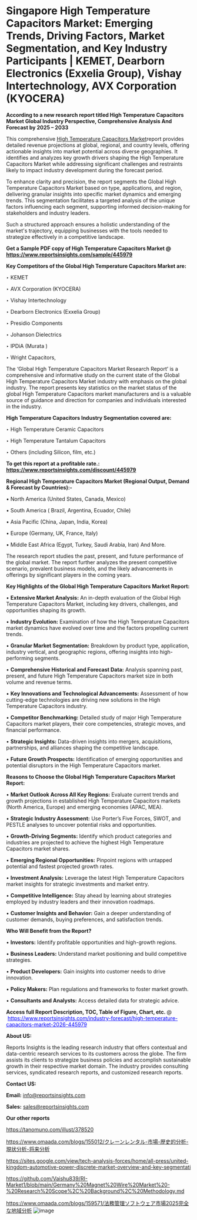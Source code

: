 # Singapore High Temperature Capacitors Market: Emerging Trends, Driving Factors, Market Segmentation, and Key Industry Participants | KEMET, Dearborn Electronics (Exxelia Group), Vishay Intertechnology, AVX Corporation (KYOCERA)

<strong>According to a new research report titled High Temperature Capacitors Market Global Industry Perspective, Comprehensive Analysis And Forecast by 2025 – 2033</strong>

This comprehensive <a href=https://www.reportsinsights.com/sample/445979>High Temperature Capacitors Market</a>report provides detailed revenue projections at global, regional, and country levels, offering actionable insights into market potential across diverse geographies. It identifies and analyzes key growth drivers shaping the High Temperature Capacitors Market while addressing significant challenges and restraints likely to impact industry development during the forecast period.

To enhance clarity and precision, the report segments the Global High Temperature Capacitors Market based on type, applications, and region, delivering granular insights into specific market dynamics and emerging trends. This segmentation facilitates a targeted analysis of the unique factors influencing each segment, supporting informed decision-making for stakeholders and industry leaders.

Such a structured approach ensures a holistic understanding of the market's trajectory, equipping businesses with the tools needed to strategize effectively in a competitive landscape.

<strong>Get a Sample PDF copy of High Temperature Capacitors Market </strong><strong>@<a href=https://www.reportsinsights.com/sample/445979 style=color:#0000ff;> https://www.reportsinsights.com/sample/445979</a></strong></font>

<strong>Key Competitors of the Global High Temperature Capacitors Market are:</strong>

‣ KEMET

‣ AVX Corporation (KYOCERA)

‣ Vishay Intertechnology

‣ Dearborn Electronics (Exxelia Group)

‣ Presidio Components

‣ Johanson Dielectrics

‣ IPDiA (Murata )

‣ Wright Capacitors,

The ‘Global High Temperature Capacitors Market Research Report’ is a comprehensive and informative study on the current state of the Global High Temperature Capacitors Market industry with emphasis on the global industry. The report presents key statistics on the market status of the global High Temperature Capacitors market manufacturers and is a valuable source of guidance and direction for companies and individuals interested in the industry.

<strong>High Temperature Capacitors Industry Segmentation covered are:</strong>

‣ High Temperature Ceramic Capacitors

‣ High Temperature Tantalum Capacitors

‣ Others (including Silicon, film, etc.)

<strong>To get this report at a profitable rate.: <a href=https://www.reportsinsights.com/discount/445979 style=color:#0000ff;>https://www.reportsinsights.com/discount/445979</a></strong></font>

<strong>Regional High Temperature Capacitors Market (Regional Output, Demand &amp; Forecast by Countries):-</strong>

• North America (United States, Canada, Mexico)

• South America ( Brazil, Argentina, Ecuador, Chile)

• Asia Pacific (China, Japan, India, Korea)

• Europe (Germany, UK, France, Italy)

• Middle East Africa (Egypt, Turkey, Saudi Arabia, Iran) And More.

The research report studies the past, present, and future performance of the global market. The report further analyzes the present competitive scenario, prevalent business models, and the likely advancements in offerings by significant players in the coming years.

<strong>Key Highlights of the Global High Temperature Capacitors Market Report:</strong>

• <strong>Extensive Market Analysis:</strong> An in-depth evaluation of the Global High Temperature Capacitors Market, including key drivers, challenges, and opportunities shaping its growth.

• <strong>Industry Evolution:</strong> Examination of how the High Temperature Capacitors market dynamics have evolved over time and the factors propelling current trends.

• <strong>Granular Market Segmentation:</strong> Breakdown by product type, application, industry vertical, and geographic regions, offering insights into high-performing segments.

• <strong>Comprehensive Historical and Forecast Data:</strong> Analysis spanning past, present, and future High Temperature Capacitors market size in both volume and revenue terms.

• <strong>Key Innovations and Technological Advancements:</strong> Assessment of how cutting-edge technologies are driving new solutions in the High Temperature Capacitors industry.

• <strong>Competitor Benchmarking:</strong> Detailed study of major High Temperature Capacitors market players, their core competencies, strategic moves, and financial performance.

• <strong>Strategic Insights:</strong> Data-driven insights into mergers, acquisitions, partnerships, and alliances shaping the competitive landscape.

• <strong>Future Growth Prospects:</strong> Identification of emerging opportunities and potential disruptors in the High Temperature Capacitors market.

<strong>Reasons to Choose the Global High Temperature Capacitors Market Report:</strong>

• <strong>Market Outlook Across All Key Regions:</strong> Evaluate current trends and growth projections in established High Temperature Capacitors markets (North America, Europe) and emerging economies (APAC, MEA).

• <strong>Strategic Industry Assessment:</strong> Use Porter’s Five Forces, SWOT, and PESTLE analyses to uncover potential risks and opportunities.

• <strong>Growth-Driving Segments:</strong> Identify which product categories and industries are projected to achieve the highest High Temperature Capacitors market shares.

• <strong>Emerging Regional Opportunities:</strong> Pinpoint regions with untapped potential and fastest projected growth rates.

• <strong>Investment Analysis:</strong> Leverage the latest High Temperature Capacitors market insights for strategic investments and market entry.

• <strong>Competitive Intelligence:</strong> Stay ahead by learning about strategies employed by industry leaders and their innovation roadmaps.

• <strong>Customer Insights and Behavior:</strong> Gain a deeper understanding of customer demands, buying preferences, and satisfaction trends.

<strong>Who Will Benefit from the Report?</strong>

• <strong>Investors:</strong> Identify profitable opportunities and high-growth regions.

• <strong>Business Leaders:</strong> Understand market positioning and build competitive strategies.

• <strong>Product Developers:</strong> Gain insights into customer needs to drive innovation.

• <strong>Policy Makers:</strong> Plan regulations and frameworks to foster market growth.

• <strong>Consultants and Analysts:</strong> Access detailed data for strategic advice.
</ul>
<strong>Access full Report Description, TOC, Table of Figure, Chart, etc. </strong>@  <a href=https://www.reportsinsights.com/industry-forecast/high-temperature-capacitors-market-2026-445979 style=color:#0000ff;>https://www.reportsinsights.com/industry-forecast/high-temperature-capacitors-market-2026-445979</a></font>

<strong><strong>About US</strong>:</strong>

Reports Insights is the leading research industry that offers contextual and data-centric research services to its customers across the globe. The firm assists its clients to strategize business policies and accomplish sustainable growth in their respective market domain. The industry provides consulting services, syndicated research reports, and customized research reports.

<strong>Contact US:</strong>

<p class=""""><b>Email:</b> <a href=mailto:info@reportsinsights.com>info@reportsinsights.com</a></p>
<p class=""""><b>Sales:</b> <a href=mailto:sales@reportsinsights.com>sales@reportsinsights.com</a></p>

<strong>Our other reports</strong>

<a href=https://tanomuno.com/illust/378520>https://tanomuno.com/illust/378520</a>

<a href=https://www.omaada.com/blogs/155012/クレーンレンタル-市場-歴史的分析-現状分析-将来分析>https://www.omaada.com/blogs/155012/クレーンレンタル-市場-歴史的分析-現状分析-将来分析</a>

<a href=https://sites.google.com/view/tech-analysis-forces/home/all-press/united-kingdom-automotive-power-discrete-market-overview-and-key-segmentati>https://sites.google.com/view/tech-analysis-forces/home/all-press/united-kingdom-automotive-power-discrete-market-overview-and-key-segmentati</a>

<a href=https://github.com/Vaishu839/RI-Market1/blob/main/Germany%20Magnet%20Wire%20Market%20-%20Research%20Scope%2C%20Background%2C%20Methodology.md>https://github.com/Vaishu839/RI-Market1/blob/main/Germany%20Magnet%20Wire%20Market%20-%20Research%20Scope%2C%20Background%2C%20Methodology.md</a>

<a href=https://www.omaada.com/blogs/159571/法務管理ソフトウェア市場2025完全な地域分析>https://www.omaada.com/blogs/159571/法務管理ソフトウェア市場2025完全な地域分析</a>
![image](https://github.com/user-attachments/assets/725e44a7-683a-42bc-855c-1adcc5229e31)
